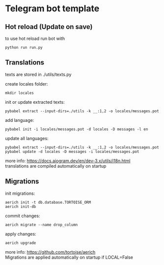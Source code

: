# Telegram bot template

## Hot reload (Update on save)
to use hot reload run bot with
```
python run run.py
```

## Translations
texts are stored in ./utils/texts.py

create locales folder:  
```
mkdir locales
```
init or update extracted texts:  
```
pybabel extract --input-dirs=./utils -k __:1,2 -o locales/messages.pot
```
add language:  
```
pybabel init -i locales/messages.pot -d locales -D messages -l en
```
update all languages:  
```
pybabel extract --input-dirs=./utils -k __:1,2 -o locales/messages.pot
pybabel update -d locales -D messages -i locales/messages.pot
```
more info: https://docs.aiogram.dev/en/dev-3.x/utils/i18n.html  
translations are compiled automatically on startup  

## Migrations
init migrations:  
```
aerich init -t db.database.TORTOISE_ORM
aerich init-db
```
commit changes:  
```
aerich migrate --name drop_column
```
apply changes:  
```
aerich upgrade
```
more info: https://github.com/tortoise/aerich  
Migrations are applied automatically on startup if LOCAL=False  

